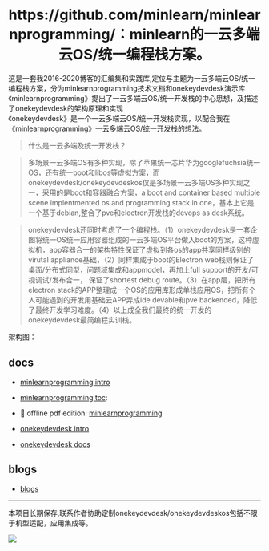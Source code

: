 <h1 align="center">
  <br>
  https://github.com/minlearn/minlearnprogramming/：minlearn的一云多端云OS/统一编程栈方案。
  <br>
</h1>

这是一套我2016-2020博客的汇编集和实践库,定位与主题为一云多端云OS/统一编程栈方案，分为minlearnprogramming技术文档和onekeydevdesk演示库  
《minlearnprogramming》提出了一云多端云OS/统一开发栈的中心思想，及描述了onekeydevdesk的架构原理和实现  
《onekeydevdesk》是一个一云多端云OS/统一开发栈实现，以配合我在《minlearnprogramming》一云多端云OS/统一开发栈的想法。

> 什么是一云多端及统一开发栈？  

> 多场景一云多端OS有多种实现，除了苹果统一芯片华为googlefuchsia统一OS，还有统一boot和libos等虚拟方案，而onekeydevdesk/onekeydevdeskos仅是多场景一云多端OS多种实现之一，采用的是boot和容器融合方案，a boot and container based multiple scene implentmented os and programming stack in one，基本上它是一个基于debian,整合了pve和electron开发栈的devops as desk系统。  

> onekeydevdesk还同时考虑了一个编程栈。（1）onekeydevdesk是一套企图将统一OS统一应用容器组成的一云多端OS平台做入boot的方案，这种虚拟机，app容器合一的架构特性保证了虚拟到各os的app共享同样级别的virutal appliance基础，（2）同样集成于boot的Electron web栈则保证了桌面/分布式同型，问题域集成和appmodel，再加上full support的开发/可视调试/发布合一， 保证了shortest debug route。（3）在app层，把所有electron stack的APP整理成一个OS的应用库形成单栈应用OS，把所有个人可能遇到的开发用基础云APP弄成ide devable和pve backended，降低了最终开发学习难度。（4）以上成全我们最终的统一开发的onekeydevdesk最简编程实训栈。  

架构图：


## docs

* [minlearnprogramming intro](_build/p/_pages/minlearnprogramming/)
* [minlearnprogramming toc](_build/p/_pages/toc/#vol1onekeydevdesk):
* 🌈 offline pdf edition: [minlearnprogramming](/_build/minlearnprogramming.pdf)

* [onekeydevdesk intro](_build/p/_pages/onekeydevdesk/)
* [onekeydevdesk docs](_build/p/_pages/docs/)

## blogs

* [blogs](_build/p/_pages/blogs/)

---

本项目长期保存,联系作者协助定制onekeydevdesk/onekeydevdeskos包括不限于机型适配，应用集成等。

![](/p/onekeydevdeskopen/logo123zd15sz150.png)




